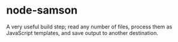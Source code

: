 node-samson
===========

A very useful build step; read any number of files, process them as JavaScript templates, and save output to another destination.